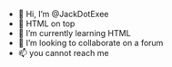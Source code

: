 - 👋 Hi, I’m @JackDotExee
- 👀 HTML on top
- 🌱 I’m currently learning HTML
- 💞️ I’m looking to collaborate on a forum
- 📫 you cannot reach me

<!---
JackDotExee/JackDotExee is a ✨ special ✨ repository because its `README.md` (this file) appears on your GitHub profile.
You can click the Preview link to take a look at your changes.
--->
